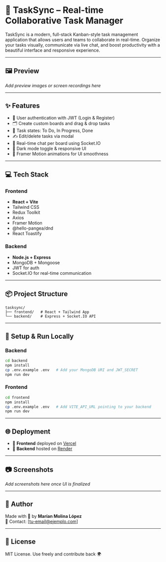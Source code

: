 
# 🚀 TaskSync – Real-time Collaborative Task Manager

TaskSync is a modern, full-stack Kanban-style task management application that allows users and teams to collaborate in real-time. Organize your tasks visually, communicate via live chat, and boost productivity with a beautiful interface and responsive experience.

---

## 🖼️ Preview

_Add preview images or screen recordings here_

---

## ✨ Features

- 🔐 User authentication with JWT (Login & Register)
- 🗂️ Create custom boards and drag & drop tasks
- 🧠 Task states: To Do, In Progress, Done
- ✍️ Edit/delete tasks via modal
- 💬 Real-time chat per board using Socket.IO
- 🎨 Dark mode toggle & responsive UI
- 🌈 Framer Motion animations for UI smoothness

---

## 💻 Tech Stack

### Frontend
- **React + Vite**
- Tailwind CSS
- Redux Toolkit
- Axios
- Framer Motion
- @hello-pangea/dnd
- React Toastify

### Backend
- **Node.js + Express**
- MongoDB + Mongoose
- JWT for auth
- Socket.IO for real-time communication

---

## 📦 Project Structure

```
tasksync/
├── frontend/   # React + Tailwind App
└── backend/    # Express + Socket.IO API
```

---

## 🚀 Setup & Run Locally

### Backend

```bash
cd backend
npm install
cp .env.example .env   # Add your MongoDB URI and JWT_SECRET
npm run dev
```

### Frontend

```bash
cd frontend
npm install
cp .env.example .env   # Add VITE_API_URL pointing to your backend
npm run dev
```

---

## 🌐 Deployment

- 🔹 **Frontend** deployed on [Vercel](https://vercel.com/)
- 🔹 **Backend** hosted on [Render](https://render.com/)

---

## 📷 Screenshots

_Add screenshots here once UI is finalized_

---

## 🙌 Author

Made with 💛 by **Marían Molina López**  
📧 Contact: [tu-email@ejemplo.com]

---

## 📄 License

MIT License. Use freely and contribute back 🌍
